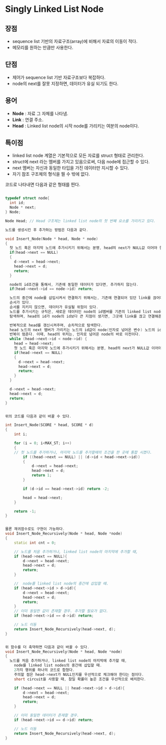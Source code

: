 # Singly Linked List Node

## 장점
- sequence list 기반의 자료구조(array)에 비해서 자료의 이동이 적다.
- 메모리를 원하는 만큼만 사용한다.

## 단점
- 제어가 sequence list 기반 자료구조보다 복잡하다.
- node의 next를 잘못 지정하면, 데이터가 유실 되기도 한다.


## 용어
- **Node** : 자료 그 자체를 나타냄.
- **Link** : 연결 주소.
- **Head** : Linked list node의 시작 node를 가리키는 여분의 node이다.

## 특이점
- linked list node 계열은 기본적으로 모든 자료를 struct 형태로 관리한다.
- struct에 next 라는 멤버를 가지고 있음으로써, 다음 node에 접근할 수 있다.
- next 멤버는 자신과 동일한 타입을 가진 데이터만 지시할 수 있다.
- 자기 참조 구조체의 형식을 띌 수 밖에 없다.

코드로 나타내면 다음과 같은 형태를 띈다.
```cpp

typedef struct node{
  int id;
  Node * next;
} Node;

Node Head; // Head 구조체는 linked list node의 첫 번째 요소를 가리키고 있다.

노드를 생성시킨 후 추가하는 방법은 다음과 같다.

void Insert_Node(Node * head, Node * node)
{
  첫 노드 혹은 마지막 노드에 추가시키기 위해서는 분명, head의 next가 NULL값 이어야 한다.
  if(head->next == NULL)
  {
    d->next = head->next;
    head->next = d;
    return;
  }

  node의 id조건을 통해서, 기존에 동일한 데이터가 있다면, 추가하지 않는다.
  if(head->next->id == node->id) return;

  노드의 중간에 node를 삽입시켜서 연결하기 위해서는, 기존에 연결되어 있던 link를 끊어야 하는데,
  순서가 있다.
  순서를 지키지 않으면, 데이터가 유실될 위험이 있다.
  노드를 추가시키는 규칙은, 새로운 데이터인 node의 id멤버를 기존의 linked list node를 순차적으로
  탐색하며, head의 id가 node의 id보다 큰 지점이 생기면, 그곳에 link를 끊고 연결해준다.

  반복적으로 head를 갱신시켜주며, 순차적으로 탐색한다.
  head 노드의 next 멤버가 가리키는 노드의 id값이 node(인자로 넘어온 변수) 노드의 id값 보다 큰 순간,
  반복이 멈춘다. 이때, head의 위치는, 인자로 넘어온 node의 바로 이전이다.
  while (head->next->id < node->id) {
    head = head->next;
    첫 노드 혹은 마지막 노드에 추가시키기 위해서는 분명, head의 next가 NULL값 이어야 한다.
    if(head->next == NULL)
    {
      d->next = head->next;
      head->next = d;
      return;
    }
  }

  d->next = head->next;
  head->next = d;
  return;
}


위의 코드를 다음과 같이 바꿀 수 있다.

int Insert_Node(SCORE * head, SCORE * d)
{
	int i;

	for (i = 0; i<MAX_ST; i++)
	{
    // 첫 노드를 추가하거나, 마지막 노드를 추가할때의 조건을 한 곳에 통합 시켰다.
		if ((head->next == NULL) || (d->id < head->next->id))
		{
			d->next = head->next;
			head->next = d;
			return 1;
		}

		if (d->id == head->next->id) return -2;

		head = head->next;
	}

	return -1;
}


물론 재귀함수로도 구현이 가능하다.
void Insert_Node_Recursively(Node * head, Node *node)
{
	static int cnt = 0;

	// 노드를 처음 추가하거나, linked list node의 마지막에 추가할 때,
	if (head->next == NULL){
		d->next = head->next;
		head->next = d;
		return;
	}

	//  node를 linked list node의 중간에 삽입할 때.
	if (head->next->id > d->id){
		d->next = head->next;
		head->next = d;
		return;
	}
	// 이미 동일한 값이 존재할 경우. 추가할 필요가 없다.
	if (head->next->id == d->id) return;

	// 노드 이동
	return Insert_Node_Recursively(head->next, d);
}


위 함수를 더 축약하면 다음과 같이 바꿀 수 있다.
void Insert_Node_Recursively(Node * head, Node *node)
{
  노드를 처음 추가하거나, linked list node의 마지막에 추가할 때,
	node를 linked list nodes의 중간에 삽입할 때.
	2가지 행위를 하나의 코드로 합쳤다.
	주의할 점은 head->next가 NULL인지를 우선적으로 체크해야 한다는 점이다.
	short circuit을 사용할 때, 참일 확률이 높은 조건을 우선적으로 배치한다.

	if (head->next == NULL || head->next->id > d->id){
		d->next = head->next;
		head->next = d;
		return;
	}

	// 이미 동일한 데이터가 존재할 경우.
	if (head->next->id == d->id) return;

	// 노드 이동
	return Insert_Node_Recursively(head->next, d);
}

```

